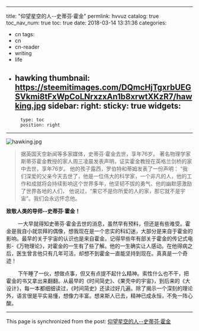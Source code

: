 
---
title: "仰望星空的人--史蒂芬·霍金"
permlink: hvvuz
catalog: true
toc_nav_num: true
toc: true
date: 2018-03-14 13:31:36
categories:
- cn
tags:
- cn
- cn-reader
- writing
- life
- hawking
thumbnail: https://steemitimages.com/DQmcHjTgxrbUEGSVkmi8tFxWpCoLNrxzxAn1b8xrwtXKzR7/hawking.jpg
sidebar:
    right:
        sticky: true
widgets:
    -
        type: toc
        position: right
---


![hawking.jpg](https://steemitimages.com/DQmcHjTgxrbUEGSVkmi8tFxWpCoLNrxzxAn1b8xrwtXKzR7/hawking.jpg)

>据英国天空新闻等多家媒体，史蒂芬·霍金去世，享年76岁。
著名物理学家斯蒂芬霍金教授的家人周三凌晨发表声明，证实霍金教授在英格兰剑桥的家中去世，享年76岁。
他的孩子露西，罗伯特和蒂姆发表了一份声明：
“我们深爱的父亲今天去世了，他是一位伟大的科学家，一个非凡的人，他的工作和成就将会持续影响这个世界多年，他坚韧不拔的勇气、他的幽默感激励了世界各地的人们， 他说过，“果它不是你所爱的人的家，那它就不是宇宙”。我们会永远怀念他。

**致敬人类的导师--史蒂芬·霍金！**

&nbsp;&nbsp;&nbsp;&nbsp;&nbsp;&nbsp;&nbsp;&nbsp;一大早就得知史蒂芬·霍金去世的消息，虽然早有预料，但还是有些难受。霍金是我自小就崇拜的偶像，想我现在是一个忠实的科幻迷，大部分是来自于霍金的影响。最早的关于宇宙的认识也是来自霍金。记得早些年有部关于霍金的传记式电影-《万物理论》，对霍金的一生有了些了解。他的一生确实让人感动。在他得病之后，医生曾言他只有几年可活，却想不到霍金一直能坚持到现在。真真是一个奇迹！

&nbsp;&nbsp;&nbsp;&nbsp;&nbsp;&nbsp;&nbsp;&nbsp;下午睡了一伙，想做点事，但又有点提不起什么精神。索性什么也不干，把霍金的书又拿出来翻翻。从最早的《时间简史》、《果壳中的宇宙》，到后来的《大设计》，每一本都细细读过，《时间简史》还读过好几遍。除了揭示一个深刻的理论外，语言很是平实易懂，想像力丰富。想来斯人已去，精神已成永恒，不免一阵心酸。

- - -

This page is synchronized from the post: [仰望星空的人--史蒂芬·霍金](https://steemit.com/@lemooljiang/hvvuz)
